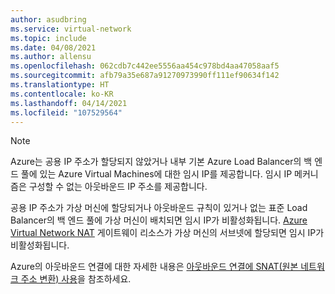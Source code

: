 ```yaml
---
author: asudbring
ms.service: virtual-network
ms.topic: include
ms.date: 04/08/2021
ms.author: allensu
ms.openlocfilehash: 062cdb7c442ee5556aa454c978bd4aa47058aaf5
ms.sourcegitcommit: afb79a35e687a91270973990ff111ef90634f142
ms.translationtype: HT
ms.contentlocale: ko-KR
ms.lasthandoff: 04/14/2021
ms.locfileid: "107529564"
---
```

> [!NOTE]
> Azure는 공용 IP 주소가 할당되지 않았거나 내부 기본 Azure Load Balancer의 백 엔드 풀에 있는 Azure Virtual Machines에 대한 임시 IP를 제공합니다. 임시 IP 메커니즘은 구성할 수 없는 아웃바운드 IP 주소를 제공합니다. 
>
>공용 IP 주소가 가상 머신에 할당되거나 아웃바운드 규칙이 있거나 없는 표준 Load Balancer의 백 엔드 풀에 가상 머신이 배치되면 임시 IP가 비활성화됩니다. [Azure Virtual Network NAT](../articles/virtual-network/nat-overview.md) 게이트웨이 리소스가 가상 머신의 서브넷에 할당되면 임시 IP가 비활성화됩니다.
>
> Azure의 아웃바운드 연결에 대한 자세한 내용은 [아웃바운드 연결에 SNAT(원본 네트워크 주소 변환) 사용](../articles/load-balancer/load-balancer-outbound-connections.md)을 참조하세요.